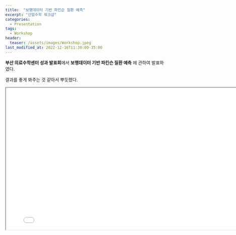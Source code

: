 ```yaml
---
title:  "보행데이터 기반 파킨슨 질환 예측"
excerpt: "산업수학 워크샵"
categories:
  - Presentation
tags:
  - Workshop
header:
  teaser: /assets/images/Workshop.jpeg
last_modified_at: 2022-12-16T11:30:00-35:00
---
```


**부산 의료수학센터 성과 발표회**에서 **보행데이터 기반 파킨슨 질환 예측** 에 관하여 발표하였다.

결과를 좋게 봐주는 것 같아서 뿌듯했다.

<iframe src = "/ViewerJS/#../assets/pdf/workshop221216.pdf" width='800' height='450' allowfullscreen webkitallowfullscreen></iframe>